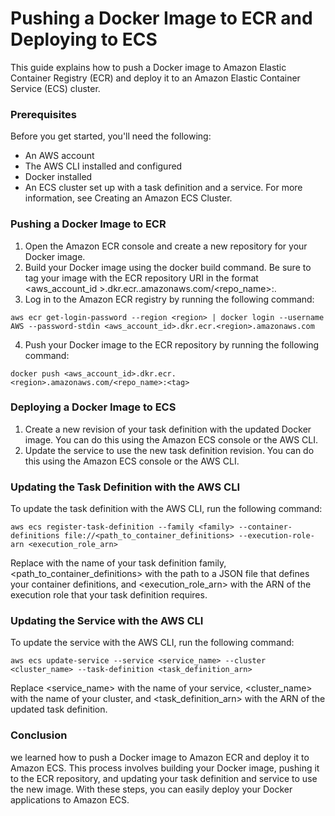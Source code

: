 # Pushing a Docker Image to ECR and Deploying to ECS

This guide explains how to push a Docker image to Amazon Elastic Container Registry (ECR) and deploy it to an Amazon Elastic Container Service (ECS) cluster.

### Prerequisites

Before you get started, you'll need the following:

- An AWS account
- The AWS CLI installed and configured
- Docker installed
- An ECS cluster set up with a task definition and a service. For more information, see Creating an Amazon ECS Cluster.

### Pushing a Docker Image to ECR

1. Open the Amazon ECR console and create a new repository for your Docker image.
2. Build your Docker image using the docker build command. Be sure to tag your image with the ECR repository URI in the format <aws_account_id   >.dkr.ecr.<region>.amazonaws.com/<repo_name>:<tag>.
3. Log in to the Amazon ECR registry by running the following command:

~~~
aws ecr get-login-password --region <region> | docker login --username AWS --password-stdin <aws_account_id>.dkr.ecr.<region>.amazonaws.com
~~~

4. Push your Docker image to the ECR repository by running the following command:

~~~
docker push <aws_account_id>.dkr.ecr.<region>.amazonaws.com/<repo_name>:<tag>
~~~

### Deploying a Docker Image to ECS

1. Create a new revision of your task definition with the updated Docker image. You can do this using the Amazon ECS console or the AWS CLI.
2. Update the service to use the new task definition revision. You can do this using the Amazon ECS console or the AWS CLI.

### Updating the Task Definition with the AWS CLI
To update the task definition with the AWS CLI, run the following command:
~~~
aws ecs register-task-definition --family <family> --container-definitions file://<path_to_container_definitions> --execution-role-arn <execution_role_arn>
~~~
Replace <family> with the name of your task definition family, <path_to_container_definitions> with the path to a JSON file that defines your container definitions, and <execution_role_arn> with the ARN of the execution role that your task definition requires.

### Updating the Service with the AWS CLI
To update the service with the AWS CLI, run the following command:

~~~
aws ecs update-service --service <service_name> --cluster <cluster_name> --task-definition <task_definition_arn>
~~~
Replace <service_name> with the name of your service, <cluster_name> with the name of your cluster, and <task_definition_arn> with the ARN of the updated task definition.

### Conclusion

we learned how to push a Docker image to Amazon ECR and deploy it to Amazon ECS. This process involves building your Docker image, pushing it to the ECR repository, and updating your task definition and service to use the new image. With these steps, you can easily deploy your Docker applications to Amazon ECS.












   